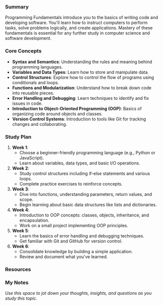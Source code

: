 ### Summary

Programming Fundamentals introduce you to the basics of writing code and developing software. You'll learn how to instruct computers to perform tasks, solve problems logically, and create applications. Mastery of these fundamentals is essential for any further study in computer science and software development.

### Core Concepts

- **Syntax and Semantics**: Understanding the rules and meaning behind programming languages.
- **Variables and Data Types**: Learn how to store and manipulate data.
- **Control Structures**: Explore how to control the flow of programs using conditionals and loops.
- **Functions and Modularization**: Understand how to break down code into reusable pieces.
- **Error Handling and Debugging**: Learn techniques to identify and fix issues in code.
- **Introduction to Object-Oriented Programming (OOP)**: Basics of organizing code around objects and classes.
- **Version Control Systems**: Introduction to tools like Git for tracking changes and collaborating.

### Study Plan

1. **Week 1**:
    - Choose a beginner-friendly programming language (e.g., Python or JavaScript).
    - Learn about variables, data types, and basic I/O operations.
2. **Week 2**:
    - Study control structures including if-else statements and various loops.
    - Complete practice exercises to reinforce concepts.
3. **Week 3**:
    - Dive into functions, understanding parameters, return values, and scope.
    - Begin learning about basic data structures like lists and dictionaries.
4. **Week 4**:
    - Introduction to OOP concepts: classes, objects, inheritance, and encapsulation.
    - Work on a small project implementing OOP principles.
5. **Week 5**:
    - Learn the basics of error handling and debugging techniques.
    - Get familiar with Git and GitHub for version control.
6. **Week 6**:
    - Consolidate knowledge by building a simple application.
    - Review and document what you've learned.


### Resources


### My Notes

_Use this space to jot down your thoughts, insights, and questions as you study this topic._